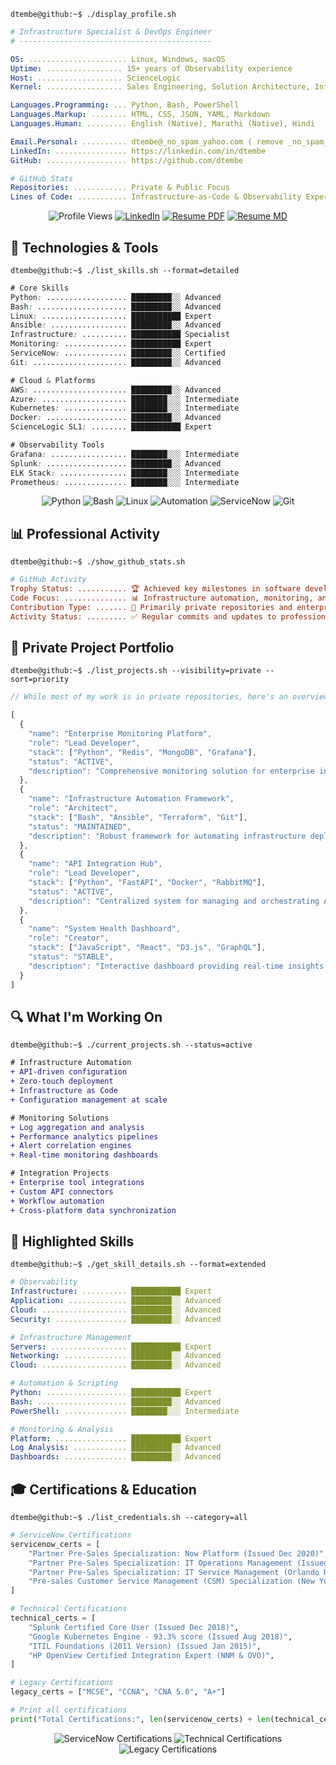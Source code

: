 ```console
dtembe@github:~$ ./display_profile.sh
```

```yaml
# Infrastructure Specialist & DevOps Engineer
# -------------------------------------------

OS: ...................... Linux, Windows, macOS
Uptime: ................. 15+ years of Observability experience
Host: ................... ScienceLogic
Kernel: ................. Sales Engineering, Solution Architecture, Infrastructure Automation & Monitoring

Languages.Programming: ... Python, Bash, PowerShell
Languages.Markup: ........ HTML, CSS, JSON, YAML, Markdown
Languages.Human: ......... English (Native), Marathi (Native), Hindi

Email.Personal: .......... dtembe@_no_spam_yahoo.com ( remove _no_spam_ )
LinkedIn: ................ https://linkedin.com/in/dtembe
GitHub: .................. https://github.com/dtembe

# GitHub Stats
Repositories: ............ Private & Public Focus
Lines of Code: ........... Infrastructure-as-Code & Observability Expert
```

<div align="center">
  
  ![Profile Views](https://komarev.com/ghpvc/?username=dtembe&style=for-the-badge&color=brightgreen)
  [![LinkedIn](https://img.shields.io/badge/LinkedIn-dtembe-blue?style=for-the-badge&logo=linkedin)](https://linkedin.com/in/dtembe)
  [![Resume PDF](https://img.shields.io/badge/Resume-PDF-success?style=for-the-badge&logo=adobe)](./assets/resume.pdf)
  [![Resume MD](https://img.shields.io/badge/Resume-Markdown-lightgrey?style=for-the-badge&logo=markdown)](./assets/resume.md)
 
</div>

## 🔧 Technologies & Tools

```console
dtembe@github:~$ ./list_skills.sh --format=detailed
```

```css
# Core Skills
Python: .................. █████████░░ Advanced
Bash: .................... █████████░░ Advanced
Linux: ................... ███████████ Expert
Ansible: ................. █████████░░ Advanced
Infrastructure: .......... ███████████ Specialist
Monitoring: .............. ███████████ Expert
ServiceNow: .............. █████████░░ Certified
Git: ..................... █████████░░ Advanced

# Cloud & Platforms
AWS: ..................... █████████░░ Advanced
Azure: ................... ████████░░░ Intermediate
Kubernetes: .............. ████████░░░ Intermediate
Docker: .................. █████████░░ Advanced
ScienceLogic SL1: ........ ███████████ Expert

# Observability Tools
Grafana: ................. ████████░░░ Intermediate
Splunk: .................. █████████░░ Advanced
ELK Stack: ............... ████████░░░ Intermediate
Prometheus: .............. ████████░░░ Intermediate
```

<div align="center">
  
  ![Python](https://img.shields.io/badge/Python-Expert-3776AB?style=flat-square&logo=python)
  ![Bash](https://img.shields.io/badge/Bash-Advanced-4EAA25?style=flat-square&logo=gnu-bash)
  ![Linux](https://img.shields.io/badge/Linux-Expert-FCC624?style=flat-square&logo=linux)
  ![Automation](https://img.shields.io/badge/Automation-Expert-FF9900?style=flat-square&logo=ansible)
  ![ServiceNow](https://img.shields.io/badge/ServiceNow-Certified-00A1E0?style=flat-square&logo=servicenow)
  ![Git](https://img.shields.io/badge/Git-Advanced-F05032?style=flat-square&logo=git)
  
</div>

## 📊 Professional Activity

```console
dtembe@github:~$ ./show_github_stats.sh
```

```ini
# GitHub Activity
Trophy Status: ........... 🏆 Achieved key milestones in software development
Code Focus: .............. 📊 Infrastructure automation, monitoring, and integration
Contribution Type: ....... 🔧 Primarily private repositories and enterprise solutions
Activity Status: ......... ✅ Regular commits and updates to professional projects
```

<!-- GitHub activity graph hidden to focus on private professional work -->

## 💼 Private Project Portfolio

```console
dtembe@github:~$ ./list_projects.sh --visibility=private --sort=priority
```

```js
// While most of my work is in private repositories, here's an overview of some key projects:

[
  {
    "name": "Enterprise Monitoring Platform",
    "role": "Lead Developer",
    "stack": ["Python", "Redis", "MongoDB", "Grafana"],
    "status": "ACTIVE",
    "description": "Comprehensive monitoring solution for enterprise infrastructure with advanced alerting capabilities."
  },
  {
    "name": "Infrastructure Automation Framework",
    "role": "Architect",
    "stack": ["Bash", "Ansible", "Terraform", "Git"],
    "status": "MAINTAINED",
    "description": "Robust framework for automating infrastructure deployment and management across multiple environments."
  },
  {
    "name": "API Integration Hub",
    "role": "Lead Developer",
    "stack": ["Python", "FastAPI", "Docker", "RabbitMQ"],
    "status": "ACTIVE",
    "description": "Centralized system for managing and orchestrating API integrations between enterprise applications."
  },
  {
    "name": "System Health Dashboard",
    "role": "Creator",
    "stack": ["JavaScript", "React", "D3.js", "GraphQL"],
    "status": "STABLE",
    "description": "Interactive dashboard providing real-time insights into system health metrics and performance indicators."
  }
]
```

## 🔍 What I'm Working On

```console
dtembe@github:~$ ./current_projects.sh --status=active
```

```diff
# Infrastructure Automation
+ API-driven configuration 
+ Zero-touch deployment
+ Infrastructure as Code
+ Configuration management at scale

# Monitoring Solutions
+ Log aggregation and analysis
+ Performance analytics pipelines
+ Alert correlation engines
+ Real-time monitoring dashboards

# Integration Projects
+ Enterprise tool integrations
+ Custom API connectors
+ Workflow automation
+ Cross-platform data synchronization
```

## 🌟 Highlighted Skills

```console
dtembe@github:~$ ./get_skill_details.sh --format=extended
```

```yaml
# Observability
Infrastructure: .......... ███████████ Expert
Application: ............. █████████░░ Advanced
Cloud: ................... █████████░░ Advanced
Security: ................ █████████░░ Advanced

# Infrastructure Management
Servers: ................. ███████████ Expert
Networking: .............. █████████░░ Advanced
Cloud: ................... █████████░░ Advanced

# Automation & Scripting
Python: .................. ███████████ Expert
Bash: .................... █████████░░ Advanced
PowerShell: .............. ████████░░░ Intermediate

# Monitoring & Analysis
Platform: ................ ███████████ Expert
Log Analysis: ............ █████████░░ Advanced
Dashboards: .............. █████████░░ Advanced
```

## 🎓 Certifications & Education

```console
dtembe@github:~$ ./list_credentials.sh --category=all
```

```python
# ServiceNow Certifications
servicenow_certs = [
    "Partner Pre-Sales Specialization: Now Platform (Issued Dec 2020)",
    "Partner Pre-Sales Specialization: IT Operations Management (Issued Oct 2020)",
    "Partner Pre-Sales Specialization: IT Service Management (Orlando Release) (Issued Mar 2020)",
    "Pre-sales Customer Service Management (CSM) Specialization (New York) (Issued Mar 2020)",
]

# Technical Certifications
technical_certs = [
    "Splunk Certified Core User (Issued Dec 2018)",
    "Google Kubernetes Engine - 93.3% score (Issued Aug 2018)",
    "ITIL Foundations (2011 Version) (Issued Jan 2015)",
    "HP OpenView Certified Integration Expert (NNM & OVO)",
]

# Legacy Certifications
legacy_certs = ["MCSE", "CCNA", "CNA 5.0", "A+"]

# Print all certifications
print("Total Certifications:", len(servicenow_certs) + len(technical_certs) + len(legacy_certs))
```

<div align="center">
  <img src="https://img.shields.io/badge/ServiceNow-4_Certifications-00A1E0?style=for-the-badge&logo=servicenow" alt="ServiceNow Certifications">
  <img src="https://img.shields.io/badge/Technical-4_Certifications-000000?style=for-the-badge&logo=expertise" alt="Technical Certifications">
  <img src="https://img.shields.io/badge/Legacy-4_Certifications-5C0083?style=for-the-badge" alt="Legacy Certifications">
</div>
<!-- 
## 📝 Published Articles

```console
dtembe@github:~$ ./list_publications.sh --sort=date
```

```markdown
# Publications

| Date       | Title                                                | Platform  | Link |
|------------|------------------------------------------------------|-----------|------|
| 2019-06-04 | Python Scripted API Bridge                           | LinkedIn  | [Read](https://www.linkedin.com/pulse/python-scripted-api-bridge-dan-tembe) |
| 2019-01-02 | Jenkins-CI/CD as Super CRON for RESTful API integration | LinkedIn  | [Read](https://www.linkedin.com/pulse/jenkins-cicd-super-cron-restful-api-integration-dan-tembe) |
| 2018-05-18 | Information Security Compliance Strategy for GDPR    | LinkedIn  | [Read](https://www.linkedin.com/pulse/information-security-compliance-strategy-or-expanding-dan-tembe) |
``` -->

## 🛠️ Projects by Category

```console
dtembe@github:~$ ./show_project_categories.sh --format=tree
```

```ini
# Project Categories
├── 🔄 Automation Projects
│   ├── Enterprise Automation Framework
│   │   └── Comprehensive system for automating routine infrastructure tasks
│   ├── Configuration Management System
│   │   └── Dynamic configuration management across heterogeneous environments
│   └── Deployment Pipeline
│       └── Automated deployment system with rollback capabilities
│
├── 📊 Monitoring Solutions
│   ├── Cross-Platform Monitoring
│   │   └── Unified monitoring for diverse infrastructure elements
│   ├── Performance Analysis Tools
│   │   └── Advanced performance metrics collection and analysis
│   └── Alert Management System
│       └── Intelligent alert processing with correlation capabilities
│
└── 🔌 Integration Projects
    ├── API Gateway
    │   └── Centralized API management and integration hub
    ├── Data Exchange Platform
    │   └── Secure cross-system data synchronization
    └── Workflow Automation
        └── Business process automation across multiple platforms
```

## 📫 Get In Touch

```console
dtembe@github:~$ ./contact_info.sh --available=true
```

```yaml
# Contact Information
email: dtembe@yahoo.com
github: https://github.com/dtembe
linkedin: https://linkedin.com/in/dtembe
availability: "Open to discussing interesting infrastructure and automation opportunities"
response_time: "Usually within 24 hours"
preferred_contact: "LinkedIn or Email"
```

<div align="center">
  
[![Email](https://img.shields.io/badge/Email-Contact-red?style=for-the-badge&logo=gmail)](mailto:dtembe@yahoo.com)
[![GitHub](https://img.shields.io/badge/GitHub-Follow-181717?style=for-the-badge&logo=github)](https://github.com/dtembe)
[![LinkedIn](https://img.shields.io/badge/LinkedIn-Connect-blue?style=for-the-badge&logo=linkedin)](https://linkedin.com/in/dtembe)
</div>

---

```console
dtembe@github:~$ echo "Thanks for visiting my profile!"
Thanks for visiting my profile!
```
